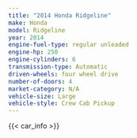 ```yaml
---
title: "2014 Honda Ridgeline"
make: Honda
model: Ridgeline
year: 2014
engine-fuel-type: regular unleaded
engine-hp: 250
engine-cylinders: 6
transmission-type: Automatic
driven-wheels: four wheel drive
number-of-doors: 4
market-category: N/A
vehicle-size: Large
vehicle-style: Crew Cab Pickup
---
```


{{< car_info >}}
